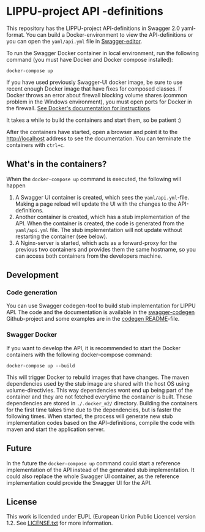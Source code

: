 # LIPPU-project API -definitions

This repository has the LIPPU-project API-definitions in Swagger 2.0 yaml-format.
You can build a Docker-environment to view the API-definitions
or you can open the `yaml/api.yml` file in [Swagger-editor](https://github.com/swagger-api/swagger-editor).

To run the Swagger Docker container in local environment, run the following command (you must
have Docker and Docker compose installed):

```
docker-compose up
```
If you have used previously Swagger-UI docker image, be sure to use
recent enough Docker image that have fixes for composed classes. 
If Docker throws an error about firewall blocking volume shares (common problem in the Windows
environment), you must open ports for Docker in the firewall. 
[See Docker's documentation for instructions](https://docs.docker.com/docker-for-windows/#firewall-rules-for-shared-drives).

It takes a while to build the containers and start them, so be patient :)

After the containers have started, open a browser and point it to the [http://localhost](http://localhost) address
to see the documentation. You can terminate the containers with `ctrl+c`.

## What's in the containers?

When the `docker-compose up` command is executed, the following will happen

1. A Swagger UI container is created, which sees the `yaml/api.yml`-file. Making a page reload will
   update the UI with the changes to the API-definitions. 
2. Another container is created, which has a stub implementation of the API. When the container is created, the code
   is generated from the `yaml/api.yml` file. The stub implementation will not update
   without restarting the container (see below). 
3. A Nginx-server is started, which acts as a forward-proxy for the previous two containers and provides them
   the same hostname, so you can access both containers from the developers machine.
  
   
## Development

### Code generation

You can use Swagger codegen-tool to build stub implementation for LIPPU API. The code and the documentation is available
in the [swagger-codegen](https://github.com/swagger-api/swagger-codegen) Github-project and some examples
are in the [codegen README](codegen/README.md)-file. 


### Swagger Docker
If you want to develop the API, it is recommended to start the Docker containers with the following
docker-compose command:

```
docker-compose up --build
```

This will trigger Docker to rebuild images that have changes. The maven dependencies
used by the stub image are shared with the host OS using volume-directivies. This 
way dependencies wont end up being part of the container and they are not
fetched everytime the container is built. These dependencies are stored in `./.docker_m2/`
directory. Building the containers for the first time takes time due
to the dependencies, but is faster the following times. When started,
the process will generate new stub implementation codes based on the
API-definitions, compile the code with maven and start the application
server.

## Future

In the future the `docker-compose up` command could start a reference implementation
of the API instead of the generated stub implementation. It could also replace the whole
Swagger UI container, as the reference implementation could provide the Swagger UI for the API.

## License
This work is licended under EUPL (European Union Public Licence) version 1.2. See [LICENSE.txt](LICENSE.txt)
for more information.